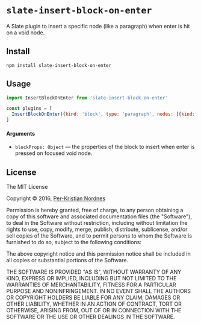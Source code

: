 
# `slate-insert-block-on-enter`

A Slate plugin to insert a specific node (like a paragraph) when enter is hit on a void node.


## Install

```
npm install slate-insert-block-on-enter
```


## Usage

```js
import InsertBlockOnEnter from 'slate-insert-block-on-enter'

const plugins = [
  InsertBlockOnEnter({kind: 'block', type: 'paragraph', nodes: [{kind: 'text', text: '', ranges: []}]})
]
```

#### Arguments

- `blockProps: Object` — the properties of the block to insert when enter is pressed on focused void node.


## License

The MIT License

Copyright &copy; 2016, [Per-Kristian Nordnes](https://github.com/skogsmaskin)

Permission is hereby granted, free of charge, to any person obtaining a copy of this software and associated documentation files (the "Software"), to deal in the Software without restriction, including without limitation the rights to use, copy, modify, merge, publish, distribute, sublicense, and/or sell copies of the Software, and to permit persons to whom the Software is furnished to do so, subject to the following conditions:

The above copyright notice and this permission notice shall be included in all copies or substantial portions of the Software.

THE SOFTWARE IS PROVIDED "AS IS", WITHOUT WARRANTY OF ANY KIND, EXPRESS OR IMPLIED, INCLUDING BUT NOT LIMITED TO THE WARRANTIES OF MERCHANTABILITY, FITNESS FOR A PARTICULAR PURPOSE AND NONINFRINGEMENT. IN NO EVENT SHALL THE AUTHORS OR COPYRIGHT HOLDERS BE LIABLE FOR ANY CLAIM, DAMAGES OR OTHER LIABILITY, WHETHER IN AN ACTION OF CONTRACT, TORT OR OTHERWISE, ARISING FROM, OUT OF OR IN CONNECTION WITH THE SOFTWARE OR THE USE OR OTHER DEALINGS IN THE SOFTWARE.
